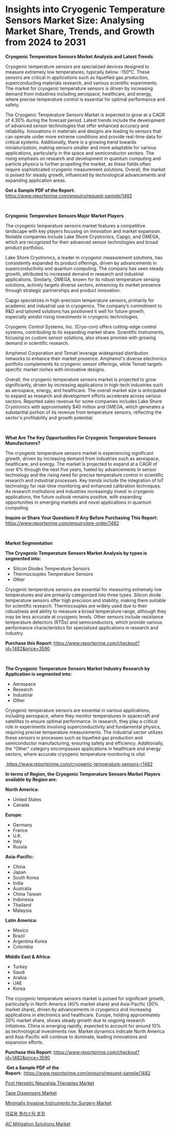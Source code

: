<p><h1>Insights into Cryogenic Temperature Sensors Market Size: Analysing Market Share, Trends, and Growth from 2024 to 2031</h1></p><p><strong>Cryogenic Temperature Sensors Market Analysis and Latest Trends</strong></p>
<p><p>Cryogenic temperature sensors are specialized devices designed to measure extremely low temperatures, typically below -150°C. These sensors are critical in applications such as liquefied gas production, superconducting materials research, and various scientific experiments. The market for cryogenic temperature sensors is driven by increasing demand from industries including aerospace, healthcare, and energy, where precise temperature control is essential for optimal performance and safety.</p><p>The Cryogenic Temperature Sensors Market is expected to grow at a CAGR of 4.30% during the forecast period. Latest trends include the development of advanced sensor technologies that offer enhanced accuracy and reliability. Innovations in materials and designs are leading to sensors that can operate under more extreme conditions and provide real-time data for critical systems. Additionally, there is a growing trend towards miniaturization, making sensors smaller and more adaptable for various applications, particularly in the space and semiconductor sectors. The rising emphasis on research and development in quantum computing and particle physics is further propelling the market, as these fields often require sophisticated cryogenic measurement solutions. Overall, the market is poised for steady growth, influenced by technological advancements and expanding application areas.</p></p>
<p><strong>Get a Sample PDF of the Report:&nbsp;</strong> <a href="https://www.reportprime.com/enquiry/request-sample/1482">https://www.reportprime.com/enquiry/request-sample/1482</a></p>
<p>&nbsp;</p>
<p><strong>Cryogenic Temperature Sensors Major Market Players</strong></p>
<p><p>The cryogenic temperature sensors market features a competitive landscape with key players focusing on innovation and market expansion. Notable companies include Lake Shore Cryotronics, Capgo, and OMEGA, which are recognized for their advanced sensor technologies and broad product portfolios. </p><p>Lake Shore Cryotronics, a leader in cryogenic measurement solutions, has consistently expanded its product offerings, driven by advancements in superconductivity and quantum computing. The company has seen steady growth, attributed to increased demand in research and industrial applications. Similarly, OMEGA, known for its robust temperature sensing solutions, actively targets diverse sectors, enhancing its market presence through strategic partnerships and product innovation.</p><p>Capgo specializes in high-precision temperature sensors, primarily for academic and industrial use in cryogenics. The company’s commitment to R&D and tailored solutions has positioned it well for future growth, especially amidst rising investments in cryogenic technologies.</p><p>Cryogenic Control Systems, Inc. (Cryo-con) offers cutting-edge control systems, contributing to its expanding market share. Scientific Instruments, focusing on custom sensor solutions, also shows promise with growing demand in scientific research.</p><p>Amphenol Corporation and Temati leverage widespread distribution networks to enhance their market presence. Amphenol's diverse electronics portfolio complements its cryogenic sensor offerings, while Temati targets specific market niches with innovative designs.</p><p>Overall, the cryogenic temperature sensors market is projected to grow significantly, driven by increasing applications in high-tech industries such as aerospace, energy, and healthcare. The overall market size is anticipated to expand as research and development efforts accelerate across various sectors. Reported sales revenue for some companies includes Lake Shore Cryotronics with approximately $40 million and OMEGA, which generates a substantial portion of its revenue from temperature sensors, reflecting the sector's profitability and growth potential.</p></p>
<p>&nbsp;</p>
<p><strong>What Are The Key Opportunities For Cryogenic Temperature Sensors Manufacturers?</strong></p>
<p><p>The cryogenic temperature sensors market is experiencing significant growth, driven by increasing demand from industries such as aerospace, healthcare, and energy. The market is projected to expand at a CAGR of over 6% through the next five years, fueled by advancements in sensor technology and the rising need for precise temperature control in scientific research and industrial processes. Key trends include the integration of IoT technology for real-time monitoring and enhanced calibration techniques. As research institutions and industries increasingly invest in cryogenic applications, the future outlook remains positive, with expanding opportunities in emerging markets and novel applications in quantum computing.</p></p>
<p><strong>Inquire or Share Your Questions If Any Before Purchasing This Report:</strong> <a href="https://www.reportprime.com/enquiry/pre-order/1482">https://www.reportprime.com/enquiry/pre-order/1482</a></p>
<p>&nbsp;</p>
<p><strong>Market Segmentation</strong></p>
<p><strong>The Cryogenic Temperature Sensors Market Analysis by types is segmented into:</strong></p>
<p><ul><li>Silicon Diodes Temperature Sensors</li><li>Thermocouples Temperature Sensors</li><li>Other</li></ul></p>
<p><p>Cryogenic temperature sensors are essential for measuring extremely low temperatures and are primarily categorized into three types. Silicon diode temperature sensors offer high precision and stability, making them suitable for scientific research. Thermocouples are widely used due to their robustness and ability to measure a broad temperature range, although they may be less accurate at cryogenic levels. Other sensors include resistance temperature detectors (RTDs) and semiconductors, which provide various performance characteristics for specialized applications in research and industry.</p></p>
<p><strong>Purchase this Report:&nbsp;</strong><a href="https://www.reportprime.com/checkout?id=1482&price=3590">https://www.reportprime.com/checkout?id=1482&price=3590</a></p>
<p>&nbsp;</p>
<p><strong>The Cryogenic Temperature Sensors Market Industry Research by Application is segmented into:</strong></p>
<p><ul><li>Aerospace</li><li>Research</li><li>Industrial</li><li>Other</li></ul></p>
<p><p>Cryogenic temperature sensors are essential in various applications, including aerospace, where they monitor temperatures in spacecraft and satellites to ensure optimal performance. In research, they play a critical role in experiments involving superconductivity and fundamental physics, requiring precise temperature measurements. The industrial sector utilizes these sensors in processes such as liquefied gas production and semiconductor manufacturing, ensuring safety and efficiency. Additionally, the "Other" category encompasses applications in healthcare and energy sectors, where accurate cryogenic temperature monitoring is vital.</p></p>
<p><a href="https://www.reportprime.com/cryogenic-temperature-sensors-r1482">&nbsp;https://www.reportprime.com/cryogenic-temperature-sensors-r1482</a></p>
<p><strong>In terms of Region, the Cryogenic Temperature Sensors Market Players available by Region are:</strong></p>
<p>
    <p> <strong> North America: </strong>
        <ul>
            <li>United States</li>
            <li>Canada</li>
        </ul>
        </p> 
    <p> <strong> Europe: </strong>
        <ul>
            <li>Germany</li>
            <li>France</li>
            <li>U.K.</li>
            <li>Italy</li>
            <li>Russia</li>
        </ul>
        </p> 
    <p> <strong> Asia-Pacific: </strong>
        <ul>
            <li>China</li>
            <li>Japan</li>
            <li>South Korea</li>
            <li>India</li>
            <li>Australia</li>
            <li>China Taiwan</li>
            <li>Indonesia</li>
            <li>Thailand</li>
            <li>Malaysia</li>
        </ul>
        </p> 
    <p> <strong> Latin America: </strong>
        <ul>
            <li>Mexico</li>
            <li>Brazil</li>
            <li>Argentina Korea</li>
            <li>Colombia</li>
        </ul>
        </p> 
    <p> <strong> Middle East & Africa: </strong>
        <ul>
            <li>Turkey</li>
            <li>Saudi</li>
            <li>Arabia</li>
            <li>UAE</li>
            <li>Korea</li>
        </ul>
    </p>
    </p>
<p><p>The cryogenic temperature sensors market is poised for significant growth, particularly in North America (40% market share) and Asia-Pacific (30% market share), driven by advancements in cryogenics and increasing applications in electronics and healthcare. Europe, holding approximately 20% market share, shows steady growth due to ongoing research initiatives. China is emerging rapidly, expected to account for around 10% as technological investments rise. Market dynamics indicate North America and Asia-Pacific will continue to dominate, leading innovations and expansion efforts.</p></p>
<p><strong>Purchase this Report: </strong><a href="https://www.reportprime.com/checkout?id=1482&price=3590">https://www.reportprime.com/checkout?id=1482&price=3590</a></p>
<p>&nbsp;<strong>Get a Sample PDF of the Report:&nbsp;&nbsp;</strong><a href="https://www.reportprime.com/enquiry/request-sample/1482">https://www.reportprime.com/enquiry/request-sample/1482</a></p>
<p><strong></strong></p>
<p><p><a href="https://medium.com/@cesailson56547/post-herpetic-neuralgia-therapies-industry-sector-market-dynamics-and-future-scenarios-2024-2031-a03652ddcaf6">Post Herpetic Neuralgia Therapies Market</a></p><p><a href="https://www.linkedin.com/pulse/navigating-tape-dispensers-market-expert-analysis-forecast-46lnf?trackingId=55%2FYCVjiRDqJttU%2BmS387w%3D%3D">Tape Dispensers Market</a></p><p><a href="https://issuu.com/reportprime-2/docs/minimally-invasive-instruments-for-_502396dde3a4ad">Minimally Invasive Instruments for Surgery Market</a></p><p><a href="https://medium.com/@samiahussain82/%EC%9D%98%EB%A3%8C-%ED%94%8C%EB%9D%BC%EC%8A%A4%ED%8B%B1-%ED%8F%AC%EC%9E%A5%EC%9D%98-%EB%AF%B8%EB%9E%98%EC%97%90-%EC%98%81%ED%96%A5%EC%9D%84-%EB%AF%B8%EC%B9%98%EB%8A%94-%EC%9A%94%EC%86%8C%EB%8A%94-%EB%AC%B4%EC%97%87%EC%9D%B8%EA%B0%80-2024%EB%85%84%EB%B6%80%ED%84%B0-2031%EB%85%84%EA%B9%8C%EC%A7%80%EC%9D%98-%EC%8B%9C%EC%9E%A5-%ED%86%B5%EC%B0%B0%EB%A0%A5-%EB%B0%8F-%EC%84%B1%EC%9E%A5-%EC%98%88%EC%B8%A1-988f23a5ae90">의료용 플라스틱 포장</a></p><p><a href="https://medium.com/@cesailson56547/market-leaders-and-laggards-global-ac-mitigation-solutions-market-trends-and-forecast-2024-2031-e748bf3a0112">AC Mitigation Solutions Market</a></p></p>